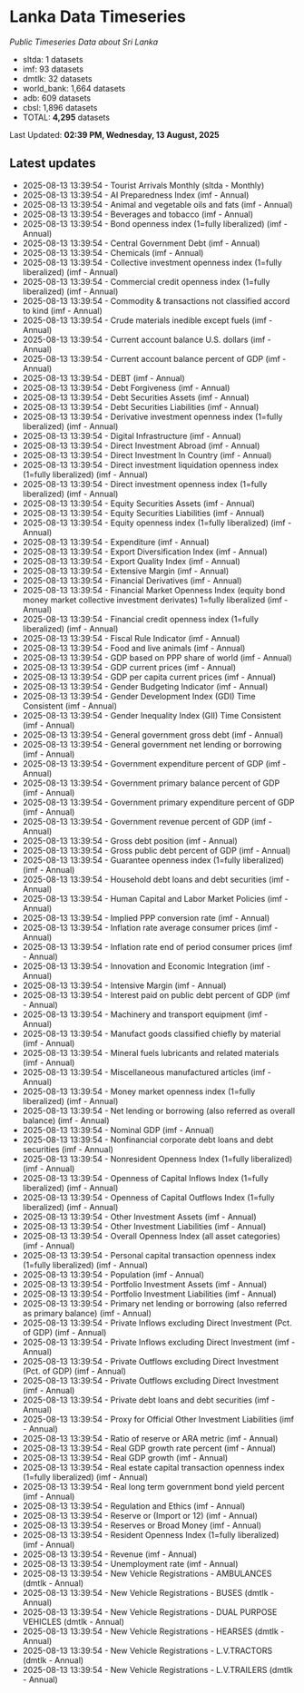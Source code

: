 # Lanka Data Timeseries
*Public Timeseries Data about Sri Lanka*

* sltda: 1 datasets
* imf: 93 datasets
* dmtlk: 32 datasets
* world_bank: 1,664 datasets
* adb: 609 datasets
* cbsl: 1,896 datasets
* TOTAL: **4,295** datasets

Last Updated: **02:39 PM, Wednesday, 13 August, 2025**

## Latest updates

* 2025-08-13 13:39:54 - Tourist Arrivals Monthly (sltda - Monthly)
* 2025-08-13 13:39:54 - AI Preparedness Index (imf - Annual)
* 2025-08-13 13:39:54 - Animal and vegetable oils and fats (imf - Annual)
* 2025-08-13 13:39:54 - Beverages and tobacco (imf - Annual)
* 2025-08-13 13:39:54 - Bond openness index (1=fully liberalized) (imf - Annual)
* 2025-08-13 13:39:54 - Central Government Debt (imf - Annual)
* 2025-08-13 13:39:54 - Chemicals (imf - Annual)
* 2025-08-13 13:39:54 - Collective investment openness index (1=fully liberalized) (imf - Annual)
* 2025-08-13 13:39:54 - Commercial credit openness index (1=fully liberalized) (imf - Annual)
* 2025-08-13 13:39:54 - Commodity & transactions not classified accord to kind (imf - Annual)
* 2025-08-13 13:39:54 - Crude materials inedible except fuels (imf - Annual)
* 2025-08-13 13:39:54 - Current account balance U.S. dollars (imf - Annual)
* 2025-08-13 13:39:54 - Current account balance percent of GDP (imf - Annual)
* 2025-08-13 13:39:54 - DEBT (imf - Annual)
* 2025-08-13 13:39:54 - Debt Forgiveness (imf - Annual)
* 2025-08-13 13:39:54 - Debt Securities Assets (imf - Annual)
* 2025-08-13 13:39:54 - Debt Securities Liabilities (imf - Annual)
* 2025-08-13 13:39:54 - Derivative investment openness index (1=fully liberalized) (imf - Annual)
* 2025-08-13 13:39:54 - Digital Infrastructure (imf - Annual)
* 2025-08-13 13:39:54 - Direct Investment Abroad (imf - Annual)
* 2025-08-13 13:39:54 - Direct Investment In Country (imf - Annual)
* 2025-08-13 13:39:54 - Direct investment liquidation openness index (1=fully liberalized) (imf - Annual)
* 2025-08-13 13:39:54 - Direct investment openness index (1=fully liberalized) (imf - Annual)
* 2025-08-13 13:39:54 - Equity Securities Assets (imf - Annual)
* 2025-08-13 13:39:54 - Equity Securities Liabilities (imf - Annual)
* 2025-08-13 13:39:54 - Equity openness index (1=fully liberalized) (imf - Annual)
* 2025-08-13 13:39:54 - Expenditure (imf - Annual)
* 2025-08-13 13:39:54 - Export Diversification Index (imf - Annual)
* 2025-08-13 13:39:54 - Export Quality Index (imf - Annual)
* 2025-08-13 13:39:54 - Extensive Margin (imf - Annual)
* 2025-08-13 13:39:54 - Financial Derivatives (imf - Annual)
* 2025-08-13 13:39:54 - Financial Market Openness Index (equity bond money market collective investment derivates) 1=fully liberalized (imf - Annual)
* 2025-08-13 13:39:54 - Financial credit openness index (1=fully liberalized) (imf - Annual)
* 2025-08-13 13:39:54 - Fiscal Rule Indicator (imf - Annual)
* 2025-08-13 13:39:54 - Food and live animals (imf - Annual)
* 2025-08-13 13:39:54 - GDP based on PPP share of world (imf - Annual)
* 2025-08-13 13:39:54 - GDP current prices (imf - Annual)
* 2025-08-13 13:39:54 - GDP per capita current prices (imf - Annual)
* 2025-08-13 13:39:54 - Gender Budgeting Indicator (imf - Annual)
* 2025-08-13 13:39:54 - Gender Development Index (GDI) Time Consistent (imf - Annual)
* 2025-08-13 13:39:54 - Gender Inequality Index (GII) Time Consistent (imf - Annual)
* 2025-08-13 13:39:54 - General government gross debt (imf - Annual)
* 2025-08-13 13:39:54 - General government net lending or borrowing (imf - Annual)
* 2025-08-13 13:39:54 - Government expenditure percent of GDP (imf - Annual)
* 2025-08-13 13:39:54 - Government primary balance percent of GDP (imf - Annual)
* 2025-08-13 13:39:54 - Government primary expenditure percent of GDP (imf - Annual)
* 2025-08-13 13:39:54 - Government revenue percent of GDP (imf - Annual)
* 2025-08-13 13:39:54 - Gross debt position (imf - Annual)
* 2025-08-13 13:39:54 - Gross public debt percent of GDP (imf - Annual)
* 2025-08-13 13:39:54 - Guarantee openness index (1=fully liberalized) (imf - Annual)
* 2025-08-13 13:39:54 - Household debt loans and debt securities (imf - Annual)
* 2025-08-13 13:39:54 - Human Capital and Labor Market Policies (imf - Annual)
* 2025-08-13 13:39:54 - Implied PPP conversion rate (imf - Annual)
* 2025-08-13 13:39:54 - Inflation rate average consumer prices (imf - Annual)
* 2025-08-13 13:39:54 - Inflation rate end of period consumer prices (imf - Annual)
* 2025-08-13 13:39:54 - Innovation and Economic Integration (imf - Annual)
* 2025-08-13 13:39:54 - Intensive Margin (imf - Annual)
* 2025-08-13 13:39:54 - Interest paid on public debt percent of GDP (imf - Annual)
* 2025-08-13 13:39:54 - Machinery and transport equipment (imf - Annual)
* 2025-08-13 13:39:54 - Manufact goods classified chiefly by material (imf - Annual)
* 2025-08-13 13:39:54 - Mineral fuels lubricants and related materials (imf - Annual)
* 2025-08-13 13:39:54 - Miscellaneous manufactured articles (imf - Annual)
* 2025-08-13 13:39:54 - Money market openness index (1=fully liberalized) (imf - Annual)
* 2025-08-13 13:39:54 - Net lending or borrowing (also referred as overall balance) (imf - Annual)
* 2025-08-13 13:39:54 - Nominal GDP (imf - Annual)
* 2025-08-13 13:39:54 - Nonfinancial corporate debt loans and debt securities (imf - Annual)
* 2025-08-13 13:39:54 - Nonresident Openness Index (1=fully liberalized) (imf - Annual)
* 2025-08-13 13:39:54 - Openness of Capital Inflows Index (1=fully liberalized) (imf - Annual)
* 2025-08-13 13:39:54 - Openness of Capital Outflows Index (1=fully liberalized) (imf - Annual)
* 2025-08-13 13:39:54 - Other Investment Assets (imf - Annual)
* 2025-08-13 13:39:54 - Other Investment Liabilities (imf - Annual)
* 2025-08-13 13:39:54 - Overall Openness Index (all asset categories) (imf - Annual)
* 2025-08-13 13:39:54 - Personal capital transaction openness index (1=fully liberalized) (imf - Annual)
* 2025-08-13 13:39:54 - Population (imf - Annual)
* 2025-08-13 13:39:54 - Portfolio Investment Assets (imf - Annual)
* 2025-08-13 13:39:54 - Portfolio Investment Liabilities (imf - Annual)
* 2025-08-13 13:39:54 - Primary net lending or borrowing (also referred as primary balance) (imf - Annual)
* 2025-08-13 13:39:54 - Private Inflows excluding Direct Investment (Pct. of GDP) (imf - Annual)
* 2025-08-13 13:39:54 - Private Inflows excluding Direct Investment (imf - Annual)
* 2025-08-13 13:39:54 - Private Outflows excluding Direct Investment (Pct. of GDP) (imf - Annual)
* 2025-08-13 13:39:54 - Private Outflows excluding Direct Investment (imf - Annual)
* 2025-08-13 13:39:54 - Private debt loans and debt securities (imf - Annual)
* 2025-08-13 13:39:54 - Proxy for Official Other Investment Liabilities (imf - Annual)
* 2025-08-13 13:39:54 - Ratio of reserve or ARA metric (imf - Annual)
* 2025-08-13 13:39:54 - Real GDP growth rate percent (imf - Annual)
* 2025-08-13 13:39:54 - Real GDP growth (imf - Annual)
* 2025-08-13 13:39:54 - Real estate capital transaction openness index (1=fully liberalized) (imf - Annual)
* 2025-08-13 13:39:54 - Real long term government bond yield percent (imf - Annual)
* 2025-08-13 13:39:54 - Regulation and Ethics (imf - Annual)
* 2025-08-13 13:39:54 - Reserve or (Import or 12) (imf - Annual)
* 2025-08-13 13:39:54 - Reserves or Broad Money (imf - Annual)
* 2025-08-13 13:39:54 - Resident Openness Index (1=fully liberalized) (imf - Annual)
* 2025-08-13 13:39:54 - Revenue (imf - Annual)
* 2025-08-13 13:39:54 - Unemployment rate (imf - Annual)
* 2025-08-13 13:39:54 - New Vehicle Registrations - AMBULANCES (dmtlk - Annual)
* 2025-08-13 13:39:54 - New Vehicle Registrations - BUSES (dmtlk - Annual)
* 2025-08-13 13:39:54 - New Vehicle Registrations - DUAL PURPOSE VEHICLES (dmtlk - Annual)
* 2025-08-13 13:39:54 - New Vehicle Registrations - HEARSES (dmtlk - Annual)
* 2025-08-13 13:39:54 - New Vehicle Registrations - L.V.TRACTORS (dmtlk - Annual)
* 2025-08-13 13:39:54 - New Vehicle Registrations - L.V.TRAILERS (dmtlk - Annual)